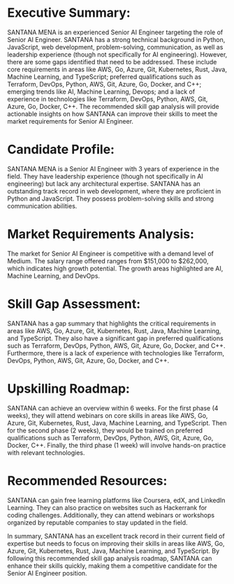 # Executive Summary:
SANTANA MENA is an experienced Senior AI Engineer targeting the role of Senior AI Engineer. SANTANA has a strong technical background in Python, JavaScript, web development, problem-solving, communication, as well as leadership experience (though not specifically for AI engineering). However, there are some gaps identified that need to be addressed. These include core requirements in areas like AWS, Go, Azure, Git, Kubernetes, Rust, Java, Machine Learning, and TypeScript; preferred qualifications such as Terraform, DevOps, Python, AWS, Git, Azure, Go, Docker, and C++; emerging trends like AI, Machine Learning, Devops; and a lack of experience in technologies like Terraform, DevOps, Python, AWS, Git, Azure, Go, Docker, C++. The recommended skill gap analysis will provide actionable insights on how SANTANA can improve their skills to meet the market requirements for Senior AI Engineer. 

# Candidate Profile:
SANTANA MENA is a Senior AI Engineer with 3 years of experience in the field. They have leadership experience (though not specifically in AI engineering) but lack any architectural expertise. SANTANA has an outstanding track record in web development, where they are proficient in Python and JavaScript. They possess problem-solving skills and strong communication abilities.

# Market Requirements Analysis:
The market for Senior AI Engineer is competitive with a demand level of Medium. The salary range offered ranges from $151,000 to $262,000, which indicates high growth potential. The growth areas highlighted are AI, Machine Learning, and DevOps.

# Skill Gap Assessment:
SANTANA has a gap summary that highlights the critical requirements in areas like AWS, Go, Azure, Git, Kubernetes, Rust, Java, Machine Learning, and TypeScript. They also have a significant gap in preferred qualifications such as Terraform, DevOps, Python, AWS, Git, Azure, Go, Docker, and C++. Furthermore, there is a lack of experience with technologies like Terraform, DevOps, Python, AWS, Git, Azure, Go, Docker, and C++.

# Upskilling Roadmap:
SANTANA can achieve an overview within 6 weeks. For the first phase (4 weeks), they will attend webinars on core skills in areas like AWS, Go, Azure, Git, Kubernetes, Rust, Java, Machine Learning, and TypeScript. Then for the second phase (2 weeks), they would be trained on preferred qualifications such as Terraform, DevOps, Python, AWS, Git, Azure, Go, Docker, C++. Finally, the third phase (1 week) will involve hands-on practice with relevant technologies.

# Recommended Resources:
SANTANA can gain free learning platforms like Coursera, edX, and LinkedIn Learning. They can also practice on websites such as Hackerrank for coding challenges. Additionally, they can attend webinars or workshops organized by reputable companies to stay updated in the field.

In summary, SANTANA has an excellent track record in their current field of expertise but needs to focus on improving their skills in areas like AWS, Go, Azure, Git, Kubernetes, Rust, Java, Machine Learning, and TypeScript. By following this recommended skill gap analysis roadmap, SANTANA can enhance their skills quickly, making them a competitive candidate for the Senior AI Engineer position.